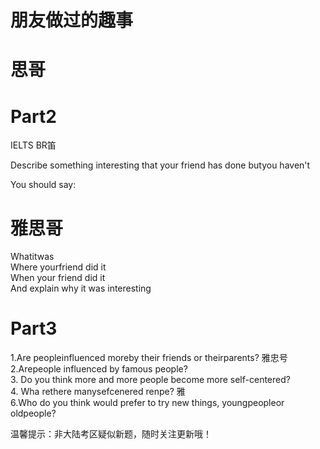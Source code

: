 # 朋友做过的趣事  

# 思哥  

# Part2  

IELTS BR笛  

Describe something interesting that your friend has done butyou haven't  

You should say:  

# 雅思哥  

Whatitwas   
Where yourfriend did it   
When your friend did it   
And explain why it was interesting  

# Part3  

1.Are peopleinfluenced moreby their friends or theirparents? 雅忠号   
2.Arepeople influenced by famous people?   
3. Do you think more and more people become more self-centered?   
4. Wha rethere manysefcenered renpe? 雅   
6.Who do you think would prefer to try new things, youngpeopleor oldpeople?  

温馨提示：非大陆考区疑似新题，随时关注更新哦！  